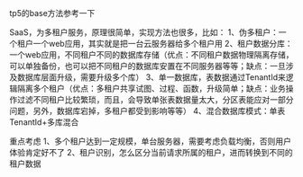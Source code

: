 tp5的base方法参考一下

SaaS，为多租户服务，原理很简单，实现方法也很多，比如：
1、伪多租户：一个租户一个web应用，其实就是把一台云服务器给多个租户用
2、租户数据分库：一个web应用，不同租户不同的数据库存储（优点：不同租户数据物理隔离存储，可以单独备份，也可以把不同租户的数据库安置在不同服务器等等；缺点：一旦涉及数据库层面升级，需要升级多个库）
3、单一数据库，表数据通过TenantId来逻辑隔离多个租户（优点：多租户共享试图、过程、函数，升级简单；缺点：业务操作过滤不同租户比较繁琐，而且，会导致单张表数据量太大，分区表能应对一部分问题，另外，数据库宕掉，多租户都受到影响等等）
4、混合数据库模式：单表TenantId+多库混合

重点考虑
1、多个租户达到一定规模，单台服务器，需要考虑负载均衡，否则用户体验肯定好不了
2、租户识别，怎么区分当前请求所属的租户，进而转换到不同的租户数据